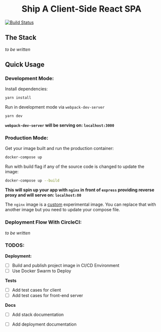 <h1 align='center'>Ship A Client-Side React SPA</h1>

[![Build Status](https://img.shields.io/circleci/project/github/levsthings/somnolence.svg?style=flat-square)](https://circleci.com/gh/levsthings/somnolence.svg?style=svg)

## The Stack

*to be written*

## Quick Usage

### Development Mode:

Install dependencies:

```bash
yarn install
```

Run in development mode via `webpack-dev-server`

```bash
yarn dev
```

**`webpack-dev-server` will be serving on: `localhost:3000`**

### Production Mode:

Get your image built and run the production container:

```bash
docker-compose up
```

Run with build flag if any of the source code is changed to update the image:

```bash
docker-compose up --build 
```

**This will spin up your app with `nginx` in front of `express` providing reverse proxy and will serve on: `localhost:80`**

The `nginx` image is a [custom](https://github.com/ShippableBoilerplates/nginx-reverse-proxy) experimental image. You can replace that with another image but you need to update your compose file.


### Deployment Flow With CircleCI:

*to be written*

### TODOS:

**Deployment:**

- [ ] Build and publish project image in CI/CD Environment
- [ ] Use Docker Swarm to Deploy

**Tests**
- [ ] Add test cases for client
- [ ] Add test cases for front-end server

**Docs**

- [ ] Add stack documentation
- [ ] Add deployment documentation

